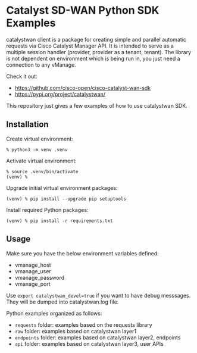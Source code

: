 # Catalyst SD-WAN Python SDK Examples

catalystwan client is a package for creating simple and parallel automatic requests via Cisco Catalyst Manager API.
It is intended to serve as a multiple session handler (provider, provider as a tenant, tenant).
The library is not dependent on environment which is being run in, you just need a connection to any vManage.

Check it out:
- https://github.com/cisco-open/cisco-catalyst-wan-sdk
- https://pypi.org/project/catalystwan/

This repository just gives a few examples of how to use catalystwan SDK.

## Installation

Create virtual environment:

```example
% python3 -m venv .venv
```

Activate virtual environment:

```example
% source .venv/bin/activate
(venv) %
```

Upgrade initial virtual environment packages:

```example
(venv) % pip install --upgrade pip setuptools
```

Install required Python packages:

```example
(venv) % pip install -r requirements.txt
```

## Usage

Make sure you have the below environment variables defined:

- vmanage_host
- vmanage_user
- vmanage_password
- vmanage_port

Use `export catalystwan_devel=true` if you want to have debug messsages.
They will be dumped into catalystwan.log file.

Python examples organized as follows:

- `requests` folder: examples based on the requests library
- `raw` folder: examples based on catalystwan layer1
- `endpoints` folder: examples based on catalystwan layer2, endpoints
- `api` folder: examples based on catalystwan layer3, user APIs

